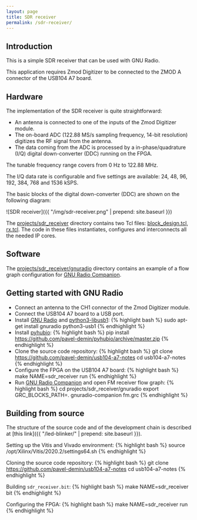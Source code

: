 ```yaml
---
layout: page
title: SDR receiver
permalink: /sdr-receiver/
---
```


Introduction
-----

This is a simple SDR receiver that can be used with GNU Radio.

This application requires Zmod Digitizer to be connected to the ZMOD A connector of the USB104 A7 board.

Hardware
-----

The implementation of the SDR receiver is quite straightforward:

 - An antenna is connected to one of the inputs of the Zmod Digitizer module.
 - The on-board ADC (122.88 MS/s sampling frequency, 14-bit resolution) digitizes the RF signal from the antenna.
 - The data coming from the ADC is processed by a in-phase/quadrature (I/Q) digital down-converter (DDC) running on the FPGA.

The tunable frequency range covers from 0 Hz to 122.88 MHz.

The I/Q data rate is configurable and five settings are available: 24, 48, 96, 192, 384, 768 and 1536 kSPS.

The basic blocks of the digital down-converter (DDC) are shown on the following diagram:

![SDR receiver]({{ "/img/sdr-receiver.png" | prepend: site.baseurl }})

The [projects/sdr_receiver](https://github.com/pavel-demin/usb104-a7-notes/tree/master/projects/sdr_receiver) directory contains two Tcl files: [block_design.tcl](https://github.com/pavel-demin/usb104-a7-notes/blob/master/projects/sdr_receiver/block_design.tcl), [rx.tcl](https://github.com/pavel-demin/usb104-a7-notes/blob/master/projects/sdr_receiver/rx.tcl). The code in these files instantiates, configures and interconnects all the needed IP cores.

Software
-----

The [projects/sdr_receiver/gnuradio](https://github.com/pavel-demin/usb104-a7-notes/tree/master/projects/sdr_receiver/gnuradio) directory contains an example of a flow graph configuration for [GNU Radio Companion](https://wiki.gnuradio.org/index.php/GNURadioCompanion).

Getting started with GNU Radio
-----

 - Connect an antenna to the CH1 connector of the Zmod Digitizer module.
 - Connect the USB104 A7 board to a USB port.
 - Install [GNU Radio](http://gnuradio.org) and [python3-libusb1](https://github.com/vpelletier/python-libusb1):
{% highlight bash %}
sudo apt-get install gnuradio python3-usb1
{% endhighlight %}
 - Install [pyhubio](https://github.com/pavel-demin/pyhubio):
{% highlight bash %}
pip install https://github.com/pavel-demin/pyhubio/archive/master.zip
{% endhighlight %}
 - Clone the source code repository:
{% highlight bash %}
git clone https://github.com/pavel-demin/usb104-a7-notes
cd usb104-a7-notes
{% endhighlight %}
 - Configure the FPGA on the USB104 A7 board:
{% highlight bash %}
make NAME=sdr_receiver run
{% endhighlight %}
 - Run [GNU Radio Companion](https://wiki.gnuradio.org/index.php/GNURadioCompanion) and open FM receiver flow graph:
{% highlight bash %}
cd projects/sdr_receiver/gnuradio
export GRC_BLOCKS_PATH=.
gnuradio-companion fm.grc
{% endhighlight %}

Building from source
-----

The structure of the source code and of the development chain is described at [this link]({{ "/led-blinker/" | prepend: site.baseurl }}).

Setting up the Vitis and Vivado environment:
{% highlight bash %}
source /opt/Xilinx/Vitis/2020.2/settings64.sh
{% endhighlight %}

Cloning the source code repository:
{% highlight bash %}
git clone https://github.com/pavel-demin/usb104-a7-notes
cd usb104-a7-notes
{% endhighlight %}

Building `sdr_receiver.bit`:
{% highlight bash %}
make NAME=sdr_receiver bit
{% endhighlight %}

Configuring the FPGA:
{% highlight bash %}
make NAME=sdr_receiver run
{% endhighlight %}
